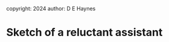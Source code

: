 copyright: 2024
author: D E Haynes

Sketch of a reluctant assistant
===============================
